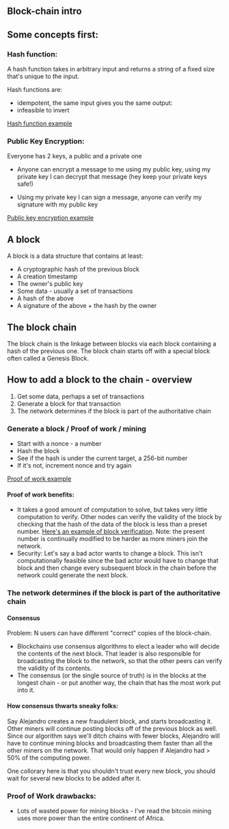 ## Block-chain intro

## Some concepts first:

### Hash function:

A hash function takes in arbitrary input and returns a string of a fixed size that's unique to the input.

Hash functions are:

- idempotent, the same input gives you the same output:
- infeasible to invert

[Hash function example](./examples/0-hash-function.js)

### Public Key Encryption:

Everyone has 2 keys, a public and a private one

- Anyone can encrypt a message to me using my public key, using my private key I can decrypt that message
  (hey keep your private keys safe!)

- Using my private key I can sign a message, anyone can verify my signature with my public key

[Public key encryption example](./examples/1-public-key-encryption.js)

## A block

A block is a data structure that contains at least:

- A cryptographic hash of the previous block
- A creation timestamp
- The owner's public key
- Some data - usually a set of transactions
- A hash of the above
- A signature of the above + the hash by the owner

## The block chain

The block chain is the linkage between blocks via each block containing a hash of the previous one. The block chain
starts off with a special block often called a Genesis Block.

## How to add a block to the chain - overview

1.  Get some data, perhaps a set of transactions
2.  Generate a block for that transaction
3.  The network determines if the block is part of the authoritative chain

### Generate a block / Proof of work / mining

- Start with a nonce - a number
- Hash the block
- See if the hash is under the current target, a 256-bit number
- If it's not, increment nonce and try again

[Proof of work example](./examples/2-proof-of-work.js)

#### Proof of work benefits:

- It takes a good amount of computation to solve, but takes very little computation to verify. Other nodes can verify
  the validity of the block by checking that the hash of the data of the block is less than a preset number.
  [Here's an example of block verification](./examples/3-verify-block.js). Note: the present number is continually 
  modified to be harder as more miners join the network.
- Security: Let's say a bad actor wants to change a block. This isn't computationally feasible since the bad actor
  would have to change that block and then change every subsequent block in the chain before the network could generate
  the next block.

### The network determines if the block is part of the authoritative chain

#### Consensus

Problem: N users can have different "correct" copies of the block-chain.

- Blockchains use consensus algorithms to elect a leader who will decide the contents of the next block. That leader
  is also responsible for broadcasting the block to the network, so that the other peers can verify the validity of
  its contents.
- The consensus (or the single source of truth) is in the blocks at the longest chain - or put another way, the chain
that has the most work put into it.

#### How consensus thwarts sneaky folks:
Say Alejandro creates a new fraudulent block, and starts broadcasting it. Other miners will continue posting blocks off 
of the previous block as well. Since our algorithm says we'll ditch chains with fewer blocks, Alejandro will have to 
continue mining blocks and broadcasting them faster than all the other miners on the network. That would only happen if 
Alejandro had > 50% of the computing power.

One collorary here is that you shouldn't trust every new block, you should wait for several new blocks to be added after
it.

### Proof of Work drawbacks:

- Lots of wasted power for mining blocks - I've read the bitcoin mining uses more power than the entire continent of
  Africa.
